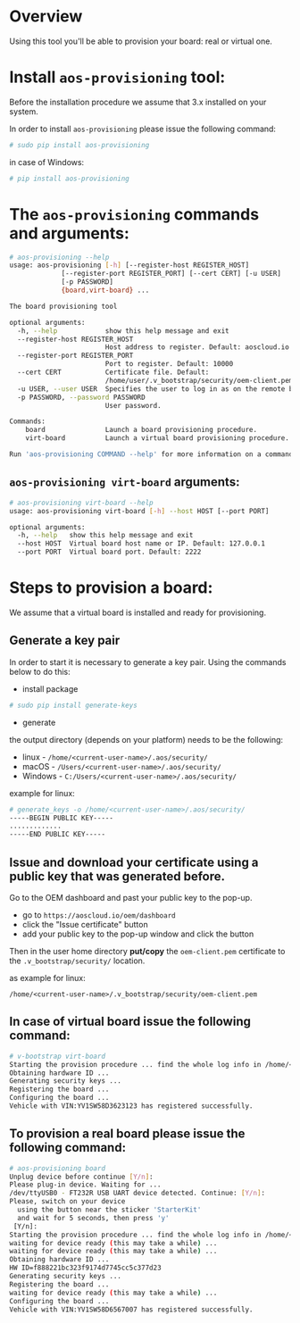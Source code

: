 Overview
========

Using this tool you'll be able to provision your board: real or virtual one.

Install `aos-provisioning` tool:
========

Before the installation procedure we assume that 3.x installed on your system.

In order to install `aos-provisioning` please issue the following command:

```bash
# sudo pip install aos-provisioning
```

in case of Windows:
```bash
# pip install aos-provisioning
```

The `aos-provisioning` commands and arguments:
========

```bash
# aos-provisioning --help
usage: aos-provisioning [-h] [--register-host REGISTER_HOST]
             [--register-port REGISTER_PORT] [--cert CERT] [-u USER]
             [-p PASSWORD]
             {board,virt-board} ...

The board provisioning tool

optional arguments:
  -h, --help            show this help message and exit
  --register-host REGISTER_HOST
                        Host address to register. Default: aoscloud.io
  --register-port REGISTER_PORT
                        Port to register. Default: 10000
  --cert CERT           Certificate file. Default:
                        /home/user/.v_bootstrap/security/oem-client.pem
  -u USER, --user USER  Specifies the user to log in as on the remote board.
  -p PASSWORD, --password PASSWORD
                        User password.

Commands:
    board               Launch a board provisioning procedure.
    virt-board          Launch a virtual board provisioning procedure.

Run 'aos-provisioning COMMAND --help' for more information on a command.

```

`aos-provisioning virt-board` arguments:
-------
```bash
# aos-provisioning virt-board --help
usage: aos-provisioning virt-board [-h] --host HOST [--port PORT]

optional arguments:
  -h, --help   show this help message and exit
  --host HOST  Virtual board host name or IP. Default: 127.0.0.1
  --port PORT  Virtual board port. Default: 2222

```

Steps to provision a board:
==========

We assume that a virtual board is installed and ready for provisioning.

Generate a key pair
----------

In order to start it is necessary to generate a key pair.
Using the commands below to do this:

* install package

```bash
# sudo pip install generate-keys
```

* generate

the output directory (depends on your platform) needs to be the following:
* linux - `/home/<current-user-name>/.aos/security/`
* macOS - `/Users/<current-user-name>/.aos/security/`
* Windows - `C:/Users/<current-user-name>/.aos/security/`

example for linux:

```bash
# generate_keys -o /home/<current-user-name>/.aos/security/
-----BEGIN PUBLIC KEY-----
.............
-----END PUBLIC KEY-----

```  

Issue and download your certificate using a public key that was generated before.
---------
Go to the OEM dashboard and past your public key to the pop-up.

* go to `https://aoscloud.io/oem/dashboard`
* click the "Issue certificate" button
* add your public key to the pop-up window and click the button 

Then in the user home directory **put/copy** the `oem-client.pem` certificate to the `.v_bootstrap/security/` location.

as example for linux:
```
/home/<current-user-name>/.v_bootstrap/security/oem-client.pem
```


In case of virtual board issue the following command:
---------

```bash
# v-bootstrap virt-board
Starting the provision procedure ... find the whole log info in /home/<current-user-name>/.v_bootstrap/log/bootstrap.log
Obtaining hardware ID ...
Generating security keys ...
Registering the board ...
Configuring the board ...
Vehicle with VIN:YV1SW58D3623123 has registered successfully.

```

To provision a real board please issue the following command:
---------

```bash
# aos-provisioning board
Unplug device before continue [Y/n]: 
Please plug-in device. Waiting for ...
/dev/ttyUSB0 - FT232R USB UART device detected. Continue: [Y/n]: 
Please, switch on your device 
  using the button near the sticker 'StarterKit'
  and wait for 5 seconds, then press 'y'
 [Y/n]: 
Starting the provision procedure ... find the whole log info in /home/<current-user-name>/.v_bootstrap/log/bootstrap.log
waiting for device ready (this may take a while) ...
waiting for device ready (this may take a while) ...
Obtaining hardware ID ...
HW ID=f888221bc323f9174d7745cc5c377d23
Generating security keys ...
Registering the board ...
waiting for device ready (this may take a while) ...
Configuring the board ...
Vehicle with VIN:YV1SW58D6567007 has registered successfully.
```
